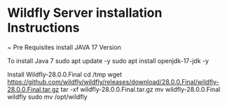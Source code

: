 # Wildfly Server installation Instructions
~ Pre Requisites
install JAVA 17 Version

To install Java 7
sudo  apt update -y
sudo  apt install openjdk-17-jdk -y

Install Wildfly-28.0.0.Final 
cd /tmp
wget https://github.com/wildfly/wildfly/releases/download/28.0.0.Final/wildfly-28.0.0.Final.tar.gz
tar -xf wildfly-28.0.0.Final.tar.gz
mv wildfly-28.0.0.Final wildfly
sudo  mv /opt/wildfly



